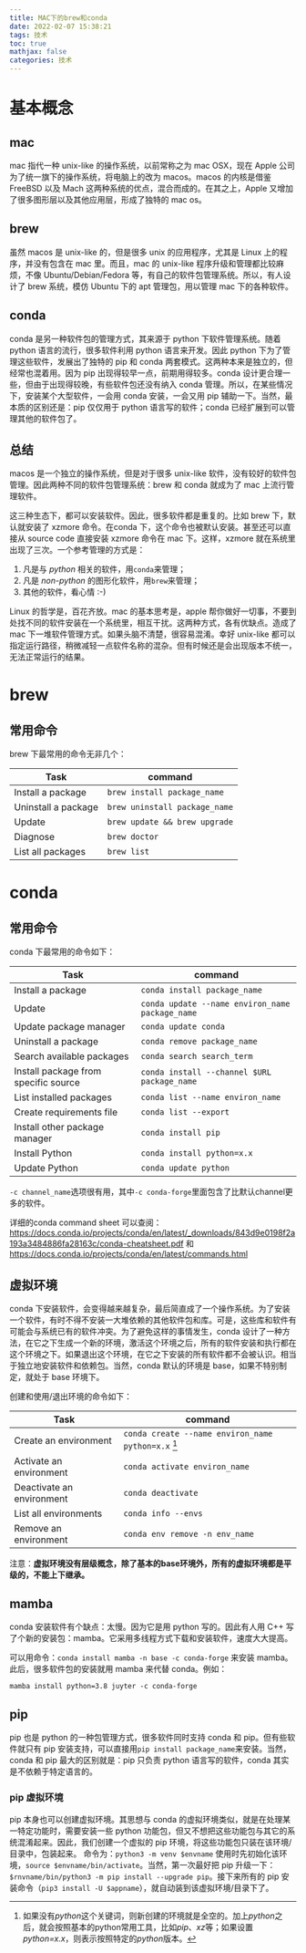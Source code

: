 ```yaml
---
title: MAC下的brew和conda
date: 2022-02-07 15:38:21
tags: 技术
toc: true
mathjax: false
categories: 技术
---
```

# 基本概念
## mac
mac 指代一种 unix-like 的操作系统，以前常称之为 mac OSX，现在 Apple 公司为了统一旗下的操作系统，将电脑上的改为 macos。macos 的内核是借鉴 FreeBSD 以及 Mach 这两种系统的优点，混合而成的。在其之上，Apple 又增加了很多图形层以及其他应用层，形成了独特的 mac os。

## brew
虽然 macos 是 unix-like 的，但是很多 unix 的应用程序，尤其是 Linux 上的程序，并没有包含在 mac 里。而且，mac 的 unix-like 程序升级和管理都比较麻烦，不像 Ubuntu/Debian/Fedora 等，有自己的软件包管理系统。所以，有人设计了 brew 系统，模仿 Ubuntu 下的 apt 管理包，用以管理 mac 下的各种软件。

## conda
conda 是另一种软件包的管理方式，其来源于 python 下软件管理系统。随着 python 语言的流行，很多软件利用 python 语言来开发。因此 python 下为了管理这些软件，发展出了独特的 pip 和 conda 两套模式。这两种本来是独立的，但经常也混着用。因为 pip 出现得较早一点，前期用得较多。conda 设计更合理一些，但由于出现得较晚，有些软件包还没有纳入 conda 管理。所以，在某些情况下，安装某个大型软件，一会用 conda 安装，一会又用 pip 辅助一下。当然，最本质的区别还是：pip 仅仅用于 python 语言写的软件；conda 已经扩展到可以管理其他的软件包了。

## 总结
macos 是一个独立的操作系统，但是对于很多 unix-like 软件，没有较好的软件包管理。因此两种不同的软件包管理系统：brew 和 conda 就成为了 mac 上流行管理软件。

这三种生态下，都可以安装软件。因此，很多软件都是重复的。比如 brew 下，默认就安装了 xzmore 命令。在conda 下，这个命令也被默认安装。甚至还可以直接从 source code 直接安装 xzmore 命令在 mac 下。这样，xzmore 就在系统里出现了三次。一个参考管理的方式是：

1. 凡是与 *python* 相关的软件，用`conda`来管理；
2. 凡是 _non-python_ 的图形化软件，用`brew`来管理；
3. 其他的软件，看心情 :-)

Linux 的哲学是，百花齐放。mac 的基本思考是，apple 帮你做好一切事，不要到处找不同的软件安装在一个系统里，相互干扰。这两种方式，各有优缺点。造成了 mac 下一堆软件管理方式。如果头脑不清楚，很容易混淆。幸好 unix-like 都可以指定运行路径，稍微减轻一点软件名称的混杂。但有时候还是会出现版本不统一，无法正常运行的结果。

# brew
## 常用命令
brew 下最常用的命令无非几个：

Task | command
-------|-------
Install a package |  `brew install package_name`
Uninstall a package | `brew uninstall package_name`
Update |  `brew update && brew upgrade`
Diagnose | `brew doctor`
List all packages | `brew list`

# conda
## 常用命令
conda 下最常用的命令如下：

Task | command
-------|-------
Install a package | `conda install package_name`
Update | `conda update --name environ_name package_name`
Update package manager | `conda update conda`
Uninstall a package | `conda remove package_name`
Search available packages | `conda search search_term`
Install package from specific source | `conda install --channel $URL package_name`
List installed packages | `conda list --name environ_name`
Create requirements file | `conda list --export`
Install other package manager | `conda install pip`
Install Python | `conda install python=x.x`
Update Python | `conda update python`

`-c channel_name`选项很有用，其中`-c conda-forge`里面包含了比默认channel更多的软件。

详细的conda command sheet 可以查阅：https://docs.conda.io/projects/conda/en/latest/_downloads/843d9e0198f2a193a3484886fa28163c/conda-cheatsheet.pdf 和 https://docs.conda.io/projects/conda/en/latest/commands.html


## 虚拟环境
conda 下安装软件，会变得越来越复杂，最后简直成了一个操作系统。为了安装一个软件，有时不得不安装一大堆依赖的其他软件包和库。可是，这些库和软件有可能会与系统已有的软件冲突。为了避免这样的事情发生，conda 设计了一种方法，在它之下生成一个新的环境，激活这个环境之后，所有的软件安装和执行都在这个环境之下。如果退出这个环境，在它之下安装的所有软件都不会被认识。相当于独立地安装软件和依赖包。当然，conda 默认的环境是 base，如果不特别制定，就处于 base 环境下。

创建和使用/退出环境的命令如下：

Task | command
-------|-------
Create an environment | `conda create --name environ_name python=x.x` [^pythonopt]
Activate an environment | `conda activate environ_name`
Deactivate an environment | `conda deactivate`
List all environments | `conda info --envs`
Remove an environment | `conda env remove -n env_name`

注意：**虚拟环境没有层级概念，除了基本的base环境外，所有的虚拟环境都是平级的，不能上下继承。**

## mamba
conda 安装软件有个缺点：太慢。因为它是用 python 写的。因此有人用 C++ 写了个新的安装包：mamba。它采用多线程方式下载和安装软件，速度大大提高。

可以用命令：`conda install mamba -n base -c conda-forge` 来安装 mamba。此后，很多软件包的安装就用 mamba 来代替 conda。例如：

`mamba install python=3.8 juyter -c conda-forge`

## pip
pip 也是 python 的一种包管理方式，很多软件同时支持 conda 和 pip。但有些软件就只有 pip 安装支持，可以直接用`pip install package_name`来安装。当然，conda 和 pip 最大的区别就是：pip 只负责 python 语言写的软件，conda 其实是不依赖于特定语言的。

### pip 虚拟环境
pip 本身也可以创建虚拟环境。其思想与 conda 的虚拟环境类似，就是在处理某一特定功能时，需要安装一些 python 功能包，但又不想把这些功能包与其它的系统混淆起来。因此，我们创建一个虚拟的 pip 环境，将这些功能包只装在该环境/目录中，包装起来。
命令为：`python3 -m venv $envname`
使用时先初始化该环境，`source $envname/bin/activate`。当然，第一次最好把 pip 升级一下：`$rnvname/bin/python3 -m pip install --upgrade pip`。接下来所有的 pip 安装命令（`pip3 install -U $appname`），就自动装到该虚拟环境/目录下了。

[^pythonopt]: 如果没有*python*这个关键词，则新创建的环境就是全空的。加上*python*之后，就会按照基本的python常用工具，比如*pip*、*xz*等；如果设置*python=x.x*，则表示按照特定的*python*版本。